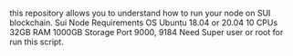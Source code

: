 this repository allows you to understand how to run your node on SUI blockchain.
Sui Node Requirements
 OS Ubuntu 18.04 or 20.04
 10 CPUs
 32GB RAM
 1000GB Storage
Port 9000, 9184
 Need Super user or root for run this script.
